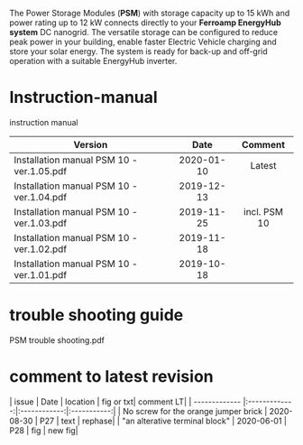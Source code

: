 The Power Storage Modules (**PSM**) with storage capacity up to 15 kWh and power rating up to 12 kW connects directly to your **Ferroamp EnergyHub system** DC nanogrid. The versatile storage can be configured to reduce peak power in your building, enable faster Electric Vehicle charging and store your solar energy. The system is ready for back-up and off-grid operation with a suitable EnergyHub inverter. 

# Instruction-manual
instruction manual 

| Version     | Date       | Comment | 
| ------------- |:-------------:|:------------:|
| Installation manual PSM 10 - ver.1.05.pdf   | 2020-01-10 | Latest | 
| Installation manual PSM 10 - ver.1.04.pdf   | 2019-12-13 |    |
| Installation manual PSM 10 - ver.1.03.pdf   | 2019-11-25 |incl. PSM 10|
| Installation manual PSM 10 - ver.1.02.pdf   | 2019-11-18 |    |
| Installation manual PSM 10 - ver.1.01.pdf   | 2019-10-18 |    |

# trouble shooting guide 

PSM trouble shooting.pdf

# comment to latest revision 

| issue     | Date       | location | fig or txt| comment LT|
| ------------- |:-------------:|:------------:|:-----------:|
| No screw for the orange jumper brick   | 2020-08-30 | P27 | text | rephase|
| "an alterative terminal block"   | 2020-06-01 | P28 | fig | new fig|

